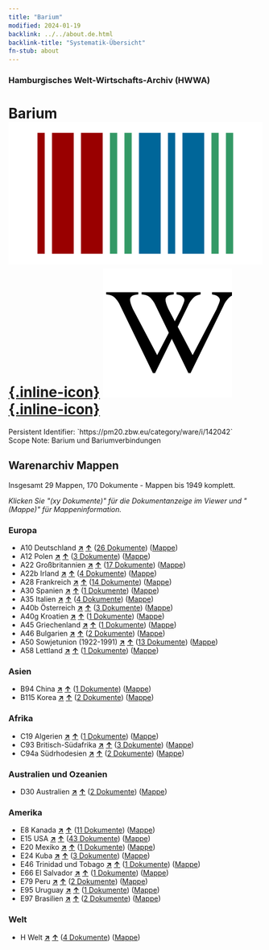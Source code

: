 ```yaml
---
title: "Barium"
modified: 2024-01-19
backlink: ../../about.de.html
backlink-title: "Systematik-Übersicht"
fn-stub: about
---
```


### Hamburgisches Welt-Wirtschafts-Archiv (HWWA)

# Barium &#160; [![Wikidata](/images/Wikidata-logo.svg "Wikidata"){.inline-icon}](http://www.wikidata.org/entity/Q1112) [![Wikipedia](/images/Wikipedia-W.svg "Wikipedia"){.inline-icon}](https://de.wikipedia.org/wiki/Barium)

<div class="hint">Persistent Identifier: `https://pm20.zbw.eu/category/ware/i/142042`</div>

<div class="hint">
Scope Note: Barium und Bariumverbindungen
</div>





## Warenarchiv Mappen






Insgesamt 29 Mappen, 170 Dokumente - Mappen bis 1949 komplett.

_Klicken Sie "(xy Dokumente)" für die Dokumentanzeige im Viewer und "(Mappe)" für Mappeninformation._




### Europa

- A10 Deutschland [**&nearr;**](../../../geo/i/126128/about.de.html "Deutschland (alle Mappen)") [**&uarr;**](../../../geo/about.de.html#A10 "Ländersystematik") (<a href="https://pm20.zbw.eu/iiifview/folder/wa/142042,126128" title="über: Barium : Deutschland" target="_blank">26 Dokumente</a>) ([Mappe](../../../../folder/wa/1420xx/142042/1261xx/126128/about.de.html))
- A12 Polen [**&nearr;**](../../../geo/i/140962/about.de.html "Polen (alle Mappen)") [**&uarr;**](../../../geo/about.de.html#A12 "Ländersystematik") (<a href="https://pm20.zbw.eu/iiifview/folder/wa/142042,140962" title="über: Barium : Polen" target="_blank">3 Dokumente</a>) ([Mappe](../../../../folder/wa/1420xx/142042/1409xx/140962/about.de.html))
- A22 Großbritannien [**&nearr;**](../../../geo/i/140974/about.de.html "Großbritannien (alle Mappen)") [**&uarr;**](../../../geo/about.de.html#A22 "Ländersystematik") (<a href="https://pm20.zbw.eu/iiifview/folder/wa/142042,140974" title="über: Barium : Großbritannien" target="_blank">17 Dokumente</a>) ([Mappe](../../../../folder/wa/1420xx/142042/1409xx/140974/about.de.html))
- A22b Irland [**&nearr;**](../../../geo/i/140976/about.de.html "Irland (alle Mappen)") [**&uarr;**](../../../geo/about.de.html#A22b "Ländersystematik") (<a href="https://pm20.zbw.eu/iiifview/folder/wa/142042,140976" title="über: Barium : Irland" target="_blank">4 Dokumente</a>) ([Mappe](../../../../folder/wa/1420xx/142042/1409xx/140976/about.de.html))
- A28 Frankreich [**&nearr;**](../../../geo/i/140982/about.de.html "Frankreich (alle Mappen)") [**&uarr;**](../../../geo/about.de.html#A28 "Ländersystematik") (<a href="https://pm20.zbw.eu/iiifview/folder/wa/142042,140982" title="über: Barium : Frankreich" target="_blank">14 Dokumente</a>) ([Mappe](../../../../folder/wa/1420xx/142042/1409xx/140982/about.de.html))
- A30 Spanien [**&nearr;**](../../../geo/i/140984/about.de.html "Spanien (alle Mappen)") [**&uarr;**](../../../geo/about.de.html#A30 "Ländersystematik") (<a href="https://pm20.zbw.eu/iiifview/folder/wa/142042,140984" title="über: Barium : Spanien" target="_blank">1 Dokumente</a>) ([Mappe](../../../../folder/wa/1420xx/142042/1409xx/140984/about.de.html))
- A35 Italien [**&nearr;**](../../../geo/i/141008/about.de.html "Italien (alle Mappen)") [**&uarr;**](../../../geo/about.de.html#A35 "Ländersystematik") (<a href="https://pm20.zbw.eu/iiifview/folder/wa/142042,141008" title="über: Barium : Italien" target="_blank">4 Dokumente</a>) ([Mappe](../../../../folder/wa/1420xx/142042/1410xx/141008/about.de.html))
- A40b Österreich [**&nearr;**](../../../geo/i/141731/about.de.html "Österreich (alle Mappen)") [**&uarr;**](../../../geo/about.de.html#A40b "Ländersystematik") (<a href="https://pm20.zbw.eu/iiifview/folder/wa/142042,141731" title="über: Barium : Österreich" target="_blank">3 Dokumente</a>) ([Mappe](../../../../folder/wa/1420xx/142042/1417xx/141731/about.de.html))
- A40g Kroatien [**&nearr;**](../../../geo/i/141030/about.de.html "Kroatien (alle Mappen)") [**&uarr;**](../../../geo/about.de.html#A40g "Ländersystematik") (<a href="https://pm20.zbw.eu/iiifview/folder/wa/142042,141030" title="über: Barium : Kroatien" target="_blank">1 Dokumente</a>) ([Mappe](../../../../folder/wa/1420xx/142042/1410xx/141030/about.de.html))
- A45 Griechenland [**&nearr;**](../../../geo/i/141037/about.de.html "Griechenland (alle Mappen)") [**&uarr;**](../../../geo/about.de.html#A45 "Ländersystematik") (<a href="https://pm20.zbw.eu/iiifview/folder/wa/142042,141037" title="über: Barium : Griechenland" target="_blank">1 Dokumente</a>) ([Mappe](../../../../folder/wa/1420xx/142042/1410xx/141037/about.de.html))
- A46 Bulgarien [**&nearr;**](../../../geo/i/141039/about.de.html "Bulgarien (alle Mappen)") [**&uarr;**](../../../geo/about.de.html#A46 "Ländersystematik") (<a href="https://pm20.zbw.eu/iiifview/folder/wa/142042,141039" title="über: Barium : Bulgarien" target="_blank">2 Dokumente</a>) ([Mappe](../../../../folder/wa/1420xx/142042/1410xx/141039/about.de.html))
- A50 Sowjetunion (1922-1991) [**&nearr;**](../../../geo/i/141043/about.de.html "Sowjetunion (1922-1991) (alle Mappen)") [**&uarr;**](../../../geo/about.de.html#A50 "Ländersystematik") (<a href="https://pm20.zbw.eu/iiifview/folder/wa/142042,141043" title="über: Barium : Sowjetunion (1922-1991)" target="_blank">13 Dokumente</a>) ([Mappe](../../../../folder/wa/1420xx/142042/1410xx/141043/about.de.html))
- A58 Lettland [**&nearr;**](../../../geo/i/141050/about.de.html "Lettland (alle Mappen)") [**&uarr;**](../../../geo/about.de.html#A58 "Ländersystematik") (<a href="https://pm20.zbw.eu/iiifview/folder/wa/142042,141050" title="über: Barium : Lettland" target="_blank">1 Dokumente</a>) ([Mappe](../../../../folder/wa/1420xx/142042/1410xx/141050/about.de.html))

### Asien

- B94 China [**&nearr;**](../../../geo/i/141253/about.de.html "China (alle Mappen)") [**&uarr;**](../../../geo/about.de.html#B94 "Ländersystematik") (<a href="https://pm20.zbw.eu/iiifview/folder/wa/142042,141253" title="über: Barium : China" target="_blank">1 Dokumente</a>) ([Mappe](../../../../folder/wa/1420xx/142042/1412xx/141253/about.de.html))
- B115 Korea [**&nearr;**](../../../geo/i/141276/about.de.html "Korea (alle Mappen)") [**&uarr;**](../../../geo/about.de.html#B115 "Ländersystematik") (<a href="https://pm20.zbw.eu/iiifview/folder/wa/142042,141276" title="über: Barium : Korea" target="_blank">2 Dokumente</a>) ([Mappe](../../../../folder/wa/1420xx/142042/1412xx/141276/about.de.html))

### Afrika

- C19 Algerien [**&nearr;**](../../../geo/i/141354/about.de.html "Algerien (alle Mappen)") [**&uarr;**](../../../geo/about.de.html#C19 "Ländersystematik") (<a href="https://pm20.zbw.eu/iiifview/folder/wa/142042,141354" title="über: Barium : Algerien" target="_blank">1 Dokumente</a>) ([Mappe](../../../../folder/wa/1420xx/142042/1413xx/141354/about.de.html))
- C93 Britisch-Südafrika [**&nearr;**](../../../geo/i/141454/about.de.html "Britisch-Südafrika (alle Mappen)") [**&uarr;**](../../../geo/about.de.html#C93 "Ländersystematik") (<a href="https://pm20.zbw.eu/iiifview/folder/wa/142042,141454" title="über: Barium : Britisch-Südafrika" target="_blank">3 Dokumente</a>) ([Mappe](../../../../folder/wa/1420xx/142042/1414xx/141454/about.de.html))
- C94a Südrhodesien [**&nearr;**](../../../geo/i/141457/about.de.html "Südrhodesien (alle Mappen)") [**&uarr;**](../../../geo/about.de.html#C94a "Ländersystematik") (<a href="https://pm20.zbw.eu/iiifview/folder/wa/142042,141457" title="über: Barium : Südrhodesien" target="_blank">2 Dokumente</a>) ([Mappe](../../../../folder/wa/1420xx/142042/1414xx/141457/about.de.html))

### Australien und Ozeanien

- D30 Australien [**&nearr;**](../../../geo/i/141621/about.de.html "Australien (alle Mappen)") [**&uarr;**](../../../geo/about.de.html#D30 "Ländersystematik") (<a href="https://pm20.zbw.eu/iiifview/folder/wa/142042,141621" title="über: Barium : Australien" target="_blank">2 Dokumente</a>) ([Mappe](../../../../folder/wa/1420xx/142042/1416xx/141621/about.de.html))

### Amerika

- E8 Kanada [**&nearr;**](../../../geo/i/141644/about.de.html "Kanada (alle Mappen)") [**&uarr;**](../../../geo/about.de.html#E8 "Ländersystematik") (<a href="https://pm20.zbw.eu/iiifview/folder/wa/142042,141644" title="über: Barium : Kanada" target="_blank">11 Dokumente</a>) ([Mappe](../../../../folder/wa/1420xx/142042/1416xx/141644/about.de.html))
- E15 USA [**&nearr;**](../../../geo/i/141653/about.de.html "USA (alle Mappen)") [**&uarr;**](../../../geo/about.de.html#E15 "Ländersystematik") (<a href="https://pm20.zbw.eu/iiifview/folder/wa/142042,141653" title="über: Barium : USA" target="_blank">43 Dokumente</a>) ([Mappe](../../../../folder/wa/1420xx/142042/1416xx/141653/about.de.html))
- E20 Mexiko [**&nearr;**](../../../geo/i/141657/about.de.html "Mexiko (alle Mappen)") [**&uarr;**](../../../geo/about.de.html#E20 "Ländersystematik") (<a href="https://pm20.zbw.eu/iiifview/folder/wa/142042,141657" title="über: Barium : Mexiko" target="_blank">1 Dokumente</a>) ([Mappe](../../../../folder/wa/1420xx/142042/1416xx/141657/about.de.html))
- E24 Kuba [**&nearr;**](../../../geo/i/141659/about.de.html "Kuba (alle Mappen)") [**&uarr;**](../../../geo/about.de.html#E24 "Ländersystematik") (<a href="https://pm20.zbw.eu/iiifview/folder/wa/142042,141659" title="über: Barium : Kuba" target="_blank">3 Dokumente</a>) ([Mappe](../../../../folder/wa/1420xx/142042/1416xx/141659/about.de.html))
- E46 Trinidad und Tobago [**&nearr;**](../../../geo/i/141667/about.de.html "Trinidad und Tobago (alle Mappen)") [**&uarr;**](../../../geo/about.de.html#E46 "Ländersystematik") (<a href="https://pm20.zbw.eu/iiifview/folder/wa/142042,141667" title="über: Barium : Trinidad und Tobago" target="_blank">1 Dokumente</a>) ([Mappe](../../../../folder/wa/1420xx/142042/1416xx/141667/about.de.html))
- E66 El Salvador [**&nearr;**](../../../geo/i/141679/about.de.html "El Salvador (alle Mappen)") [**&uarr;**](../../../geo/about.de.html#E66 "Ländersystematik") (<a href="https://pm20.zbw.eu/iiifview/folder/wa/142042,141679" title="über: Barium : El Salvador" target="_blank">1 Dokumente</a>) ([Mappe](../../../../folder/wa/1420xx/142042/1416xx/141679/about.de.html))
- E79 Peru [**&nearr;**](../../../geo/i/141689/about.de.html "Peru (alle Mappen)") [**&uarr;**](../../../geo/about.de.html#E79 "Ländersystematik") (<a href="https://pm20.zbw.eu/iiifview/folder/wa/142042,141689" title="über: Barium : Peru" target="_blank">2 Dokumente</a>) ([Mappe](../../../../folder/wa/1420xx/142042/1416xx/141689/about.de.html))
- E95 Uruguay [**&nearr;**](../../../geo/i/141695/about.de.html "Uruguay (alle Mappen)") [**&uarr;**](../../../geo/about.de.html#E95 "Ländersystematik") (<a href="https://pm20.zbw.eu/iiifview/folder/wa/142042,141695" title="über: Barium : Uruguay" target="_blank">1 Dokumente</a>) ([Mappe](../../../../folder/wa/1420xx/142042/1416xx/141695/about.de.html))
- E97 Brasilien [**&nearr;**](../../../geo/i/141697/about.de.html "Brasilien (alle Mappen)") [**&uarr;**](../../../geo/about.de.html#E97 "Ländersystematik") (<a href="https://pm20.zbw.eu/iiifview/folder/wa/142042,141697" title="über: Barium : Brasilien" target="_blank">2 Dokumente</a>) ([Mappe](../../../../folder/wa/1420xx/142042/1416xx/141697/about.de.html))

### Welt

- H Welt [**&nearr;**](../../../geo/i/141728/about.de.html "Welt (alle Mappen)") [**&uarr;**](../../../geo/about.de.html#H "Ländersystematik") (<a href="https://pm20.zbw.eu/iiifview/folder/wa/142042,141728" title="über: Barium : Welt" target="_blank">4 Dokumente</a>) ([Mappe](../../../../folder/wa/1420xx/142042/1417xx/141728/about.de.html))



<a id="filmsections" />













